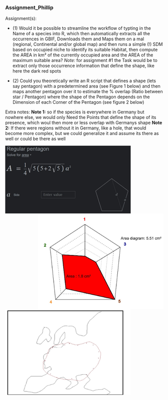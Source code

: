 ### Assignment_Phillip

Assignment(s):
- (1) Would it be possible to streamline the workflow of typting in the Name of a species into R, which then automatically extracts all the occurrences in GBIF, Downloads them and Maps them on a mal (regional, Continental and/or global map) and then runs a simple (!) SDM based on occupied niche to identify its suitable Habitat, then compute the AREA in km² of the currently occupied area and the AREA of the maximum suitable area?
              *Note:* for assignment #1 the Task would be to extract only those occurrence information that define the shape, like here the dark red spots
  
- (2) Could you theoretically write an R script that defines a shape (lets say pentagon) with a predetermined area (see Figure 1 below) and then maps another pentagon over it to estimate the % overlap (Ratio between star / Pentagon) where the shape of the Pentagon depends on the Dimension of each Corner of the Pentagon (see figure 2 below)

Extra notes:
**Note 1:** so if the species is everywhere in Germany but nowhere else, we would only Need the Points that define the shape of its presence, which woul then more or less overlap with Germanys shape
**Note 2:** If there were regions without it in Germany, like a hole, that would become more complex, but we could generalize it and assume its there as well or could be there as well

<img align="left" src="fig/fig1.jpeg" width="400">
<img align="right" src="fig/fig2.jpeg" width="400">
<img align="center" src="fig/fig3.jpeg" width="400">
